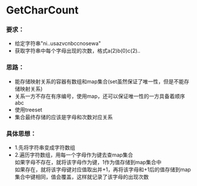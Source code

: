 # GetCharCount
### 要求：
 * 给定字符串"ni..usazvcnbccnosewa"
 * 获取字符串中每个字母出现的次数，格式a(2)b(0)c(2)..<br/>
 ### 思路：

 * 能存储映射关系的容器有数组和map集合(set虽然保证了唯一性，但是不能存储映射关系)
 * 关系一方不存在有序编号，使用map，还可以保证唯一性的一方具备着顺序abc
 * 使用treeset
 * 集合最终存储的应该是字母和次数对应关系
### 具体思想：
 * 1.先将字符串变成字符数组
 * 2.遍历字符数组，用每一个字母作为键去查map集合<br/>
  	如果字母不存在，就将该字母作为键，1作为值存储到map集合中<br/>
   如果存在，就将该字母键对应值取出并+1，再将该字母和+1后的值存储到map集合中键相同，值会覆盖，这样就记录了该字母的出现次数

